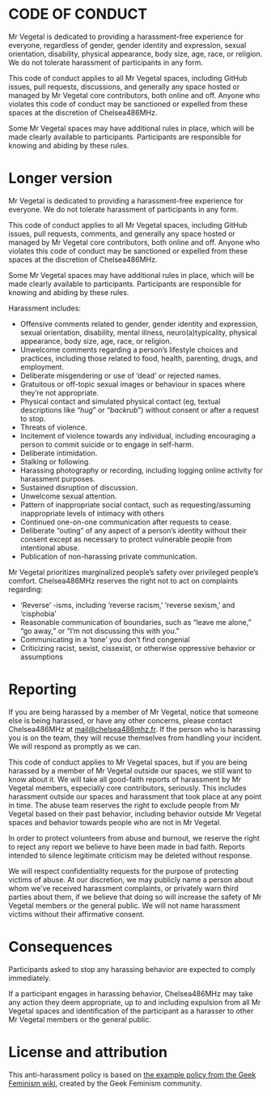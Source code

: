 # CODE OF CONDUCT

Mr Vegetal is dedicated to providing a harassment-free experience for everyone, regardless of gender, gender identity and expression, sexual orientation, disability, physical appearance, body size, age, race, or religion. We do not tolerate harassment of participants in any form.

This code of conduct applies to all Mr Vegetal spaces, including GitHub issues, pull requests, discussions, and generally any space hosted or managed by Mr Vegetal core contributors, both online and off. Anyone who violates this code of conduct may be sanctioned or expelled from these spaces at the discretion of Chelsea486MHz.

Some Mr Vegetal spaces may have additional rules in place, which will be made clearly available to participants. Participants are responsible for knowing and abiding by these rules.

# Longer version

Mr Vegetal is dedicated to providing a harassment-free experience for everyone. We do not tolerate harassment of participants in any form.

This code of conduct applies to all Mr Vegetal spaces, including GitHub issues, pull requests, comments, and generally any space hosted or managed by Mr Vegetal core contributors, both online and off. Anyone who violates this code of conduct may be sanctioned or expelled from these spaces at the discretion of Chelsea486MHz.

Some Mr Vegetal spaces may have additional rules in place, which will be made clearly available to participants. Participants are responsible for knowing and abiding by these rules.

Harassment includes:

* Offensive comments related to gender, gender identity and expression, sexual orientation, disability, mental illness, neuro(a)typicality, physical appearance, body size, age, race, or religion.
* Unwelcome comments regarding a person’s lifestyle choices and practices, including those related to food, health, parenting, drugs, and employment.
* Deliberate misgendering or use of ‘dead’ or rejected names.
* Gratuitous or off-topic sexual images or behaviour  in spaces where they’re not appropriate.
* Physical contact and simulated physical contact (eg, textual descriptions like “*hug*” or “*backrub*”) without consent or after a request to stop.
* Threats of violence.
* Incitement of violence towards any individual, including encouraging a person to commit suicide or to engage in self-harm.
* Deliberate intimidation.
* Stalking or following.
* Harassing photography or recording, including logging online activity for harassment purposes.
* Sustained disruption of discussion.
* Unwelcome sexual attention.
* Pattern of inappropriate social contact, such as requesting/assuming inappropriate levels of intimacy with others
* Continued one-on-one communication after requests to cease.
* Deliberate “outing” of any aspect of a person’s identity without their consent except as necessary to protect vulnerable people from intentional abuse.
* Publication of non-harassing private communication.

Mr Vegetal prioritizes marginalized people’s safety over privileged people’s comfort. Chelsea486MHz reserves the right not to act on complaints regarding:

* ‘Reverse’ -isms, including ‘reverse racism,’ ‘reverse sexism,’ and ‘cisphobia’
* Reasonable communication of boundaries, such as “leave me alone,” “go away,” or “I’m not discussing this with you.”
* Communicating in a ‘tone’ you don’t find congenial
* Criticizing racist, sexist, cissexist, or otherwise oppressive behavior or assumptions

# Reporting

If you are being harassed by a member of Mr Vegetal, notice that someone else is being harassed, or have any other concerns, please contact Chelsea486MHz at [mail@chelsea486mhz.fr](mailto:mail@chelsea486mhz.fr). If the person who is harassing you is on the team, they will recuse themselves from handling your incident. We will respond as promptly as we can.

This code of conduct applies to Mr Vegetal spaces, but if you are being harassed by a member of Mr Vegetal outside our spaces, we still want to know about it. We will take all good-faith reports of harassment by Mr Vegetal members, especially core contributors, seriously. This includes harassment outside our spaces and harassment that took place at any point in time. The abuse team reserves the right to exclude people from Mr Vegetal based on their past behavior, including behavior outside Mr Vegetal spaces and behavior towards people who are not in Mr Vegetal.

In order to protect volunteers from abuse and burnout, we reserve the right to reject any report we believe to have been made in bad faith. Reports intended to silence legitimate criticism may be deleted without response.

We will respect confidentiality requests for the purpose of protecting victims of abuse. At our discretion, we may publicly name a person about whom we’ve received harassment complaints, or privately warn third parties about them, if we believe that doing so will increase the safety of Mr Vegetal members or the general public. We will not name harassment victims without their affirmative consent.


# Consequences

Participants asked to stop any harassing behavior are expected to comply immediately.

If a participant engages in harassing behavior, Chelsea486MHz may take any action they deem appropriate, up to and including expulsion from all Mr Vegetal spaces and identification of the participant as a harasser to other Mr Vegetal members or the general public.

# License and attribution

This anti-harassment policy is based on [the example policy from the Geek Feminism wiki](https://geekfeminism.fandom.com/wiki/Community_anti-harassment/Policy), created by the Geek Feminism community.
